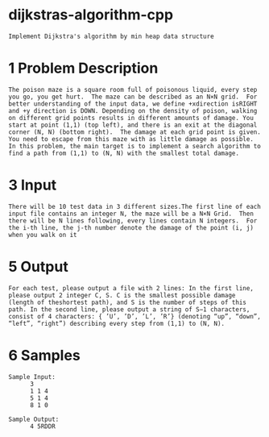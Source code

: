 # dijkstras-algorithm-cpp
    Implement Dijkstra's algorithm by min heap data structure

# 1  Problem Description 
    The poison maze is a square room full of poisonous liquid, every step you go, you get hurt.  The maze can be described as an N×N grid.  For better understanding of the input data, we define +xdirection isRIGHT and +y direction is DOWN. Depending on the density of poison, walking on different grid points results in different amounts of damage. You start at point (1,1) (top left), and there is an exit at the diagonal corner (N, N) (bottom right).  The damage at each grid point is given.  You need to escape from this maze with as little damage as possible. In this problem, the main target is to implement a search algorithm to find a path from (1,1) to (N, N) with the smallest total damage.
    
# 3  Input
    There will be 10 test data in 3 different sizes.The first line of each input file contains an integer N, the maze will be a N×N Grid.  Then there will be N lines following, every lines contain N integers.  For the i-th line, the j-th number denote the damage of the point (i, j) when you walk on it

# 5  Output
    For each test, please output a file with 2 lines: In the first line, please output 2 integer C, S. C is the smallest possible damage (length of theshortest path), and S is the number of steps of this path. In the second line, please output a string of S−1 characters, consist of 4 characters: { ’U’, ’D’, ’L’, ’R’} (denoting “up”, “down”, “left”, “right”) describing every step from (1,1) to (N, N).

# 6  Samples
    Sample Input:
          3
          1 1 4 
          5 1 4 
          8 1 0
          
    Sample Output:
          4 5RDDR
